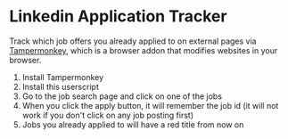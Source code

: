 # Linkedin Application Tracker
Track which job offers you already applied to on external pages via [Tampermonkey](http://www.tampermonkey.net/), which is a browser addon that modifies websites in your browser.

1. Install Tampermonkey
2. Install this userscript
3. Go to the job search page and click on one of the jobs
4. When you click the apply button, it will remember the job id (it will not work if you don't click on any job posting first)
5. Jobs you already applied to will have a red title from now on
